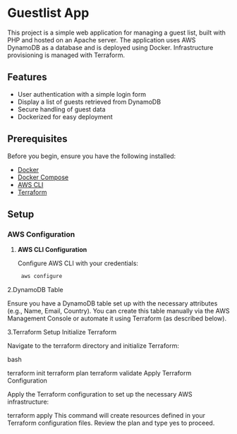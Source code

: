 # Guestlist App

This project is a simple web application for managing a guest list, built with PHP and hosted on an Apache server. The application uses AWS DynamoDB as a database and is deployed using Docker. Infrastructure provisioning is managed with Terraform.

## Features

- User authentication with a simple login form
- Display a list of guests retrieved from DynamoDB
- Secure handling of guest data
- Dockerized for easy deployment

## Prerequisites

Before you begin, ensure you have the following installed:

- [Docker](https://www.docker.com/)
- [Docker Compose](https://docs.docker.com/compose/)
- [AWS CLI](https://aws.amazon.com/cli/)
- [Terraform](https://www.terraform.io/)

## Setup

### AWS Configuration

1. **AWS CLI Configuration**

   Configure AWS CLI with your credentials:

   ```bash
    aws configure

2.DynamoDB Table

Ensure you have a DynamoDB table set up with the necessary attributes (e.g., Name, Email, Country). You can create this table manually via the AWS Management Console or automate it using Terraform (as described below).


3.Terraform Setup
Initialize Terraform

Navigate to the terraform directory and initialize Terraform:

bash

terraform init
terraform plan
terraform validate
Apply Terraform Configuration

Apply the Terraform configuration to set up the necessary AWS infrastructure:

terraform apply
This command will create resources defined in your Terraform configuration files. Review the plan and type yes to proceed.

